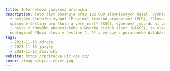 ```yaml
---
title: Internetová jazyková příručka
description: Tato část obsahuje přes 102 000 slovníkových hesel. Vychází
  z hesláře školního vydání *Pravidel českého pravopisu* (PČP), *Slovníku
  spisovné češtiny pro školu a veřejnost* (SSČ), výběrově jsou do ní včleněna
  i hesla z *Nového akademického slovníku cizích slov* (NASCS), ze slovníků
  neologismů *Nová slova v češtině 1, 2* a výrazy z poradenské databáze.
tags:
  - 2021-11-13_zdroje
  - 2021-11-13_jazyky
  - 2021-11-13_slovniky
website: https://prirucka.ujc.cas.cz/
cover: /images/ujcas-cover.jpg
---
```

